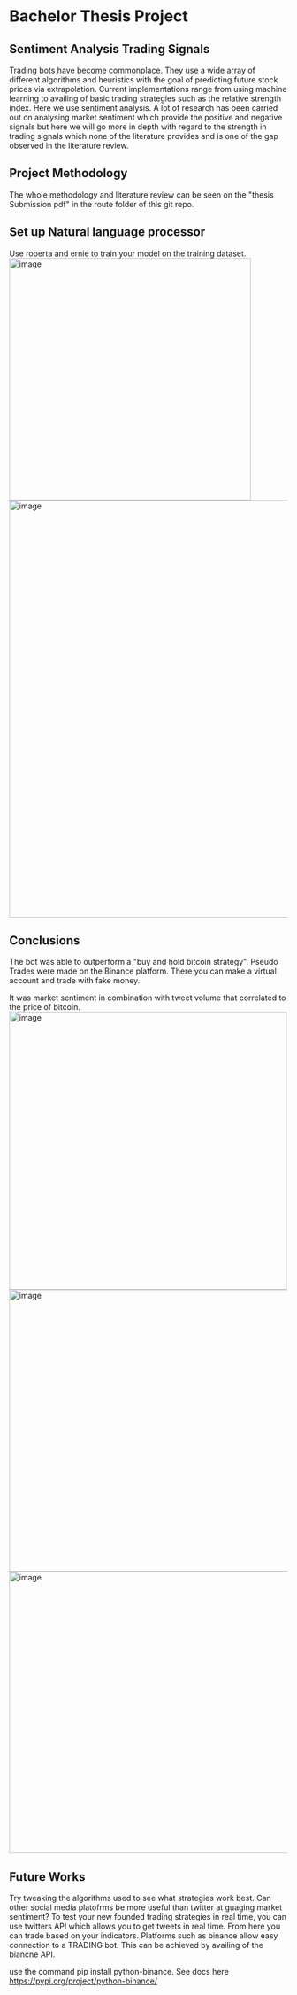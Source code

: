 # Bachelor Thesis Project
## Sentiment Analysis Trading Signals
Trading bots have become commonplace.
They use a wide array of different algorithms and 
heuristics with the goal of predicting future stock prices via extrapolation.
Current implementations range from using machine learning to availing of basic 
trading strategies such as the relative strength index. Here we use sentiment analysis.
A lot of research has been carried out on analysing market sentiment which provide the 
positive and negative signals but here we will go more in depth with regard to the strength
in trading signals which none of the literature provides and is one of the gap observed 
in the literature review.

## Project Methodology
The whole methodology and literature review can be seen on the "thesis Submission pdf" in the route folder of this git repo.

## Set up Natural language processor 
Use roberta and ernie to train your model on the training dataset. 
<img width="437" alt="image" src="https://user-images.githubusercontent.com/44605305/205715534-4e68dedb-bf2b-41b5-9095-6baf055bad3d.png">
<img width="754" alt="image" src="https://user-images.githubusercontent.com/44605305/205715668-e122d671-2e71-4953-8e14-f376ab5c6d99.png">

## 
## Conclusions
The bot was able to outperform a "buy and hold bitcoin strategy". Pseudo Trades were made on the Binance platform. There you can make a virtual account and trade with fake money.

It was market sentiment in combination with tweet volume that correlated to the price of bitcoin. 
<img width="502" alt="image" src="https://user-images.githubusercontent.com/44605305/205715950-e0e4e330-fed1-488e-81b0-475b0251cf5a.png">
<img width="509" alt="image" src="https://user-images.githubusercontent.com/44605305/205716212-936d3b3b-5388-4266-b134-0258929c1d50.png">
<img width="509" alt="image" src="https://user-images.githubusercontent.com/44605305/205716247-de003750-986a-4cb9-882a-6163362f05a4.png">



## Future Works 
Try tweaking the algorithms used to see what strategies work best. Can other social media platofrms be more useful than twitter at guaging market sentiment?
To test your new founded trading strategies in real time, you can use twitters API which allows you to get tweets in real time. From here you can trade based on your indicators. Platforms such as binance allow easy connection to a TRADING bot. This can be achieved by availing of the biancne API. 

use the command pip install python-binance. See docs here
https://pypi.org/project/python-binance/

